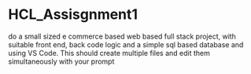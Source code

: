 # HCL_Assisgnment1
do a small sized e commerce based web based full stack project, with suitable front end, back code logic and a simple sql based database and using VS Code. This should create multiple files and edit them simultaneously with your prompt
